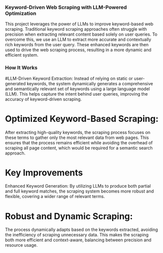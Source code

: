 ### Keyword-Driven Web Scraping with LLM-Powered Optimization
This project leverages the power of LLMs to improve keyword-based web scraping. Traditional keyword scraping approaches often struggle with precision when extracting relevant content based solely on user queries. To overcome this, we use an LLM to extract more accurate and contextually rich keywords from the user query. These enhanced keywords are then used to drive the web scraping process, resulting in a more dynamic and efficient system.

### How It Works
#LLM-Driven Keyword Extraction:
Instead of relying on static or user-generated keywords, the system dynamically generates a comprehensive and semantically relevant set of keywords using a large language model (LLM). This helps capture the intent behind user queries, improving the accuracy of keyword-driven scraping.

# Optimized Keyword-Based Scraping:
After extracting high-quality keywords, the scraping process focuses on these terms to gather only the most relevant data from web pages. This ensures that the process remains efficient while avoiding the overhead of scraping all page content, which would be required for a semantic search approach.

# Key Improvements
Enhanced Keyword Generation:
By utilizing LLMs to produce both partial and full keyword matches, the scraping system becomes more robust and flexible, covering a wider range of relevant terms.

# Robust and Dynamic Scraping:
The process dynamically adapts based on the keywords extracted, avoiding the inefficiency of scraping unnecessary data. This makes the scraping both more efficient and context-aware, balancing between precision and resource usage.
